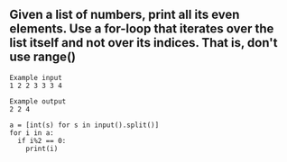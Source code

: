 ## Given a list of numbers, print all its even elements. Use a for-loop that iterates over the list itself and not over its indices. That is, don't use range()

```
Example input
1 2 2 3 3 3 4

Example output
2 2 4
```

```
a = [int(s) for s in input().split()]
for i in a:
  if i%2 == 0:
    print(i)
```
